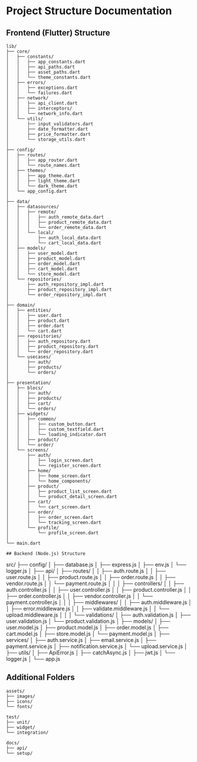 # Project Structure Documentation

## Frontend (Flutter) Structure
```
lib/
├── core/
│   ├── constants/
│   │   ├── app_constants.dart
│   │   ├── api_paths.dart
│   │   ├── asset_paths.dart
│   │   └── theme_constants.dart
│   ├── errors/
│   │   ├── exceptions.dart
│   │   └── failures.dart
│   ├── network/
│   │   ├── api_client.dart
│   │   ├── interceptors/
│   │   └── network_info.dart
│   └── utils/
│       ├── input_validators.dart
│       ├── date_formatter.dart
│       ├── price_formatter.dart
│       └── storage_utils.dart
│
├── config/
│   ├── routes/
│   │   ├── app_router.dart
│   │   └── route_names.dart
│   ├── themes/
│   │   ├── app_theme.dart
│   │   ├── light_theme.dart
│   │   └── dark_theme.dart
│   └── app_config.dart
│
├── data/
│   ├── datasources/
│   │   ├── remote/
│   │   │   ├── auth_remote_data.dart
│   │   │   ├── product_remote_data.dart
│   │   │   └── order_remote_data.dart
│   │   └── local/
│   │       ├── auth_local_data.dart
│   │       └── cart_local_data.dart
│   ├── models/
│   │   ├── user_model.dart
│   │   ├── product_model.dart
│   │   ├── order_model.dart
│   │   ├── cart_model.dart
│   │   └── store_model.dart
│   └── repositories/
│       ├── auth_repository_impl.dart
│       ├── product_repository_impl.dart
│       └── order_repository_impl.dart
│
├── domain/
│   ├── entities/
│   │   ├── user.dart
│   │   ├── product.dart
│   │   ├── order.dart
│   │   └── cart.dart
│   ├── repositories/
│   │   ├── auth_repository.dart
│   │   ├── product_repository.dart
│   │   └── order_repository.dart
│   └── usecases/
│       ├── auth/
│       ├── products/
│       └── orders/
│
├── presentation/
│   ├── blocs/
│   │   ├── auth/
│   │   ├── products/
│   │   ├── cart/
│   │   └── orders/
│   ├── widgets/
│   │   ├── common/
│   │   │   ├── custom_button.dart
│   │   │   ├── custom_textfield.dart
│   │   │   └── loading_indicator.dart
│   │   ├── product/
│   │   └── order/
│   └── screens/
│       ├── auth/
│       │   ├── login_screen.dart
│       │   └── register_screen.dart
│       ├── home/
│       │   ├── home_screen.dart
│       │   └── home_components/
│       ├── product/
│       │   ├── product_list_screen.dart
│       │   └── product_detail_screen.dart
│       ├── cart/
│       │   └── cart_screen.dart
│       ├── order/
│       │   ├── order_screen.dart
│       │   └── tracking_screen.dart
│       └── profile/
│           └── profile_screen.dart
│
└── main.dart

## Backend (Node.js) Structure
```
src/
├── config/
│   ├── database.js
│   ├── express.js
│   ├── env.js
│   └── logger.js
│
├── api/
│   ├── routes/
│   │   ├── auth.route.js
│   │   ├── user.route.js
│   │   ├── product.route.js
│   │   ├── order.route.js
│   │   ├── vendor.route.js
│   │   └── payment.route.js
│   │
│   ├── controllers/
│   │   ├── auth.controller.js
│   │   ├── user.controller.js
│   │   ├── product.controller.js
│   │   ├── order.controller.js
│   │   ├── vendor.controller.js
│   │   └── payment.controller.js
│   │
│   ├── middlewares/
│   │   ├── auth.middleware.js
│   │   ├── error.middleware.js
│   │   ├── validate.middleware.js
│   │   └── upload.middleware.js
│   │
│   └── validations/
│       ├── auth.validation.js
│       ├── user.validation.js
│       └── product.validation.js
│
├── models/
│   ├── user.model.js
│   ├── product.model.js
│   ├── order.model.js
│   ├── cart.model.js
│   ├── store.model.js
│   └── payment.model.js
│
├── services/
│   ├── auth.service.js
│   ├── email.service.js
│   ├── payment.service.js
│   ├── notification.service.js
│   └── upload.service.js
│
├── utils/
│   ├── ApiError.js
│   ├── catchAsync.js
│   ├── jwt.js
│   └── logger.js
│
└── app.js

## Additional Folders
```
assets/
├── images/
├── icons/
└── fonts/

test/
├── unit/
├── widget/
└── integration/

docs/
├── api/
└── setup/
```